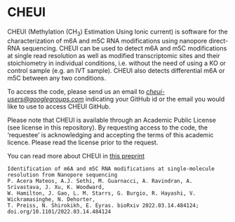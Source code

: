 
# CHEUI

CHEUI (Methylation (CH<sub>3</sub>) Estimation Using Ionic current) is software for the characterization of m6A and m5C RNA modifications using nanopore direct-RNA sequencing. CHEUI can be used to detect m6A and m5C modifications at single read resolution as well as modified transcriptomic sites and their stoichiometry in individual conditions, i.e. without the need of using a KO or control sample (e.g. an IVT sample). CHEUI also detects differential m6A or m5C between any two conditions. 

To access the code, please send us an email to *cheui-users@googlegroups.com* indicating your GitHub id or the email you would like to use to access CHEUI GitHub. 

Please note that CHEUI is available through an Academic Public License (see license in this repository). By requesting access to the code, the ‘requestee’ is acknowledging and accepting the terms of this academic licence. Please read the license prior to the request. 


You can read more about CHEUI in [this preprint](https://doi.org/10.1101/2022.03.14.484124)
```
Identification of m6A and m5C RNA modifications at single-molecule resolution from Nanopore sequencing
P. Acera Mateos, A.J. Sethi, M. Guarnacci, A. Ravindran, A. Srivastava, J. Xu, K. Woodward, 
W. Hamilton, J. Gao, L. M. Starrs, G. Burgio, R. Hayashi, V. Wickramasinghe, N. Dehorter,
T. Preiss, N. Shirokikh, E. Eyras. bioRxiv 2022.03.14.484124; doi.org/10.1101/2022.03.14.484124
```
